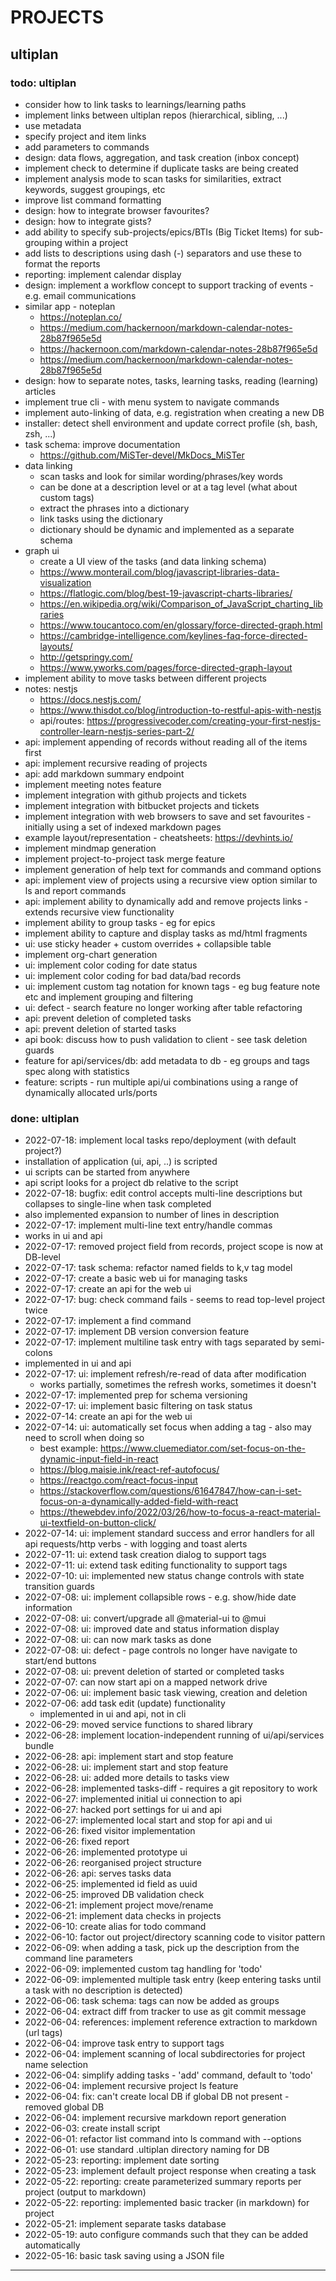 # PROJECTS
## ultiplan

### todo: ultiplan
- consider how to link tasks to learnings/learning paths
- implement links between ultiplan repos (hierarchical, sibling, ...)
- use metadata
- specify project and item links
- add parameters to commands
- design: data flows, aggregation, and task creation (inbox concept)
- implement check to determine if duplicate tasks are being created
- implement analysis mode to scan tasks for similarities, extract keywords, suggest groupings, etc
- improve list command formatting
- design: how to integrate browser favourites?
- design: how to integrate gists?
- add ability to specify sub-projects/epics/BTIs (Big Ticket Items) for sub-grouping within a project
- add lists to descriptions using dash (-) separators and use these to format the reports
- reporting: implement calendar display
- design: implement a workflow concept to support tracking of events - e.g. email communications
- similar app - noteplan
    - https://noteplan.co/
    - https://medium.com/hackernoon/markdown-calendar-notes-28b87f965e5d
    - https://hackernoon.com/markdown-calendar-notes-28b87f965e5d
    - https://medium.com/hackernoon/markdown-calendar-notes-28b87f965e5d
- design: how to separate notes, tasks, learning tasks, reading (learning) articles
- implement true cli - with menu system to navigate commands
- implement auto-linking of data, e.g. registration when creating a new DB
- installer: detect shell environment and update correct profile (sh, bash, zsh, ...)
- task schema: improve documentation
    - https://github.com/MiSTer-devel/MkDocs_MiSTer
- data linking
    - scan tasks and look for similar wording/phrases/key words
    - can be done at a description level or at a tag level (what about custom tags)
    - extract the phrases into a dictionary
    - link tasks using the dictionary
    - dictionary should be dynamic and implemented as a separate schema
- graph ui
    - create a UI view of the tasks (and data linking schema)
    - https://www.monterail.com/blog/javascript-libraries-data-visualization
    - https://flatlogic.com/blog/best-19-javascript-charts-libraries/
    - https://en.wikipedia.org/wiki/Comparison_of_JavaScript_charting_libraries
    - https://www.toucantoco.com/en/glossary/force-directed-graph.html
    - https://cambridge-intelligence.com/keylines-faq-force-directed-layouts/
    - http://getspringy.com/
    - https://www.yworks.com/pages/force-directed-graph-layout
- implement ability to move tasks between different projects
- notes: nestjs
    - https://docs.nestjs.com/
    - https://www.thisdot.co/blog/introduction-to-restful-apis-with-nestjs
    - api/routes: https://progressivecoder.com/creating-your-first-nestjs-controller-learn-nestjs-series-part-2/
- api: implement appending of records without reading all of the items first
- api: implement recursive reading of projects
- api: add markdown summary endpoint
- implement meeting notes feature
- implement integration with github projects and tickets
- implement integration with bitbucket projects and tickets
- implement integration with web browsers to save and set favourites - initially using a set of indexed markdown pages
- example layout/representation - cheatsheets: https://devhints.io/
- implement mindmap generation
- implement project-to-project task merge feature
- implement generation of help text for commands and command options
- api: implement view of projects using a recursive view option similar to ls and report commands
- api: implement ability to dynamically add and remove projects links - extends recursive view functionality
- implement ability to group tasks - eg for epics
- implement ability to capture and display tasks as md/html fragments
- ui: use sticky header + custom overrides + collapsible table
- implement org-chart generation
- ui: implement color coding for date status
- ui: implement color coding for bad data/bad records
- ui: implement custom tag notation for known tags - eg bug feature note etc and implement grouping and filtering
- ui: defect - search feature no longer working after table refactoring
- api: prevent deletion of completed tasks
- api: prevent deletion of started tasks
- api book: discuss how to push validation to client - see task deletion guards
- feature for api/services/db: add metadata to db - eg groups and tags spec along with statistics
- feature: scripts - run multiple api/ui combinations using a range of dynamically allocated urls/ports

### done: ultiplan
- 2022-07-18: implement local tasks repo/deployment (with default project?)
- installation of application (ui, api, ..) is scripted
- ui scripts can be started from anywhere
- api script looks for a project db relative to the script
- 2022-07-18: bugfix: edit control accepts multi-line descriptions but collapses to single-line when task completed
- also implemented expansion to number of lines in description
- 2022-07-17: implement multi-line text entry/handle commas
- works in ui and api
- 2022-07-17: removed project field from records, project scope is now at DB-level
- 2022-07-17: task schema: refactor named fields to k,v tag model
- 2022-07-17: create a basic web ui for managing tasks
- 2022-07-17: create an api for the web ui
- 2022-07-17: bug: check command fails - seems to read top-level project twice
- 2022-07-17: implement a find command
- 2022-07-17: implement DB version conversion feature
- 2022-07-17: implement multiline task entry with tags separated by semi-colons
- implemented in ui and api
- 2022-07-17: ui: implement refresh/re-read of data after modification
    - works partially, sometimes the refresh works, sometimes it doesn't
- 2022-07-17: implemented prep for schema versioning
- 2022-07-17: ui: implement basic filtering on task status
- 2022-07-14: create an api for the web ui
- 2022-07-14: ui: automatically set focus when adding a tag - also may need to scroll when doing so
    - best example: https://www.cluemediator.com/set-focus-on-the-dynamic-input-field-in-react
    - https://blog.maisie.ink/react-ref-autofocus/
    - https://reactgo.com/react-focus-input
    - https://stackoverflow.com/questions/61647847/how-can-i-set-focus-on-a-dynamically-added-field-with-react
    - https://thewebdev.info/2022/03/26/how-to-focus-a-react-material-ui-textfield-on-button-click/
- 2022-07-14: ui: implement standard success and error handlers for all api requests/http verbs - with logging and toast alerts
- 2022-07-11: ui: extend task creation dialog to support tags
- 2022-07-11: ui: extend task editing functionality to support tags
- 2022-07-10: ui: implemented new status change controls with state transition guards
- 2022-07-08: ui: implement collapsible rows - e.g. show/hide date information
- 2022-07-08: ui: convert/upgrade all @material-ui to @mui
- 2022-07-08: ui: improved date and status information display
- 2022-07-08: ui: can now mark tasks as done
- 2022-07-08: ui: defect - page controls no longer have navigate to start/end buttons
- 2022-07-08: ui: prevent deletion of started or completed tasks
- 2022-07-07: can now start api on a mapped network drive
- 2022-07-06: ui: implement basic task viewing, creation and deletion
- 2022-07-06: add task edit (update) functionality
    - implemented in ui and api, not in cli
- 2022-06-29: moved service functions to shared library
- 2022-06-28: implement location-independent running of ui/api/services bundle
- 2022-06-28: api: implement start and stop feature
- 2022-06-28: ui: implement start and stop feature
- 2022-06-28: ui: added more details to tasks view
- 2022-06-28: implemented tasks-diff - requires a git repository to work
- 2022-06-27: implemented initial ui connection to api
- 2022-06-27: hacked port settings for ui and api
- 2022-06-27: implemented local start and stop for api and ui
- 2022-06-26: fixed visitor implementation
- 2022-06-26: fixed report
- 2022-06-26: implemented prototype ui
- 2022-06-26: reorganised project structure
- 2022-06-26: api: serves tasks data
- 2022-06-25: implemented id field as uuid
- 2022-06-25: improved DB validation check
- 2022-06-21: implement project move/rename
- 2022-06-21: implement data checks in projects
- 2022-06-10: create alias for todo command
- 2022-06-10: factor out project/directory scanning code to visitor pattern
- 2022-06-09: when adding a task, pick up the description from the command line parameters
- 2022-06-09: implemented custom tag handling for 'todo'
- 2022-06-09: implemented multiple task entry (keep entering tasks until a task with no description is detected)
- 2022-06-06: task schema: tags can now be added as groups
- 2022-06-04: extract diff from tracker to use as git commit message
- 2022-06-04: references: implement reference extraction to markdown (url tags)
- 2022-06-04: improve task entry to support tags
- 2022-06-04: implement scanning of local subdirectories for project name selection
- 2022-06-04: simplify adding tasks - 'add' command, default to 'todo'
- 2022-06-04: implement recursive project ls feature
- 2022-06-04: fix: can't create local DB if global DB not present - removed global DB
- 2022-06-04: implement recursive markdown report generation
- 2022-06-03: create install script
- 2022-06-01: refactor list command into ls command with --options
- 2022-06-01: use standard .ultiplan directory naming for DB
- 2022-05-23: reporting: implement date sorting
- 2022-05-23: implement default project response when creating a task
- 2022-05-22: reporting: create parameterized summary reports per project (output to markdown)
- 2022-05-22: reporting: implemented basic tracker (in markdown) for project
- 2022-05-21: implement separate tasks database
- 2022-05-19: auto configure commands such that they can be added automatically
- 2022-05-16: basic task saving using a JSON file
---
